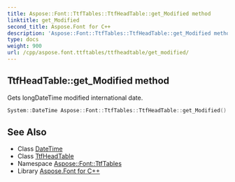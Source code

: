 ```yaml
---
title: Aspose::Font::TtfTables::TtfHeadTable::get_Modified method
linktitle: get_Modified
second_title: Aspose.Font for C++
description: 'Aspose::Font::TtfTables::TtfHeadTable::get_Modified method. Gets longDateTime modified international date in C++.'
type: docs
weight: 900
url: /cpp/aspose.font.ttftables/ttfheadtable/get_modified/
---
```

## TtfHeadTable::get_Modified method


Gets longDateTime modified international date.

```cpp
System::DateTime Aspose::Font::TtfTables::TtfHeadTable::get_Modified() const
```

## See Also

* Class [DateTime](../../../system/datetime/)
* Class [TtfHeadTable](../)
* Namespace [Aspose::Font::TtfTables](../../)
* Library [Aspose.Font for C++](../../../)
